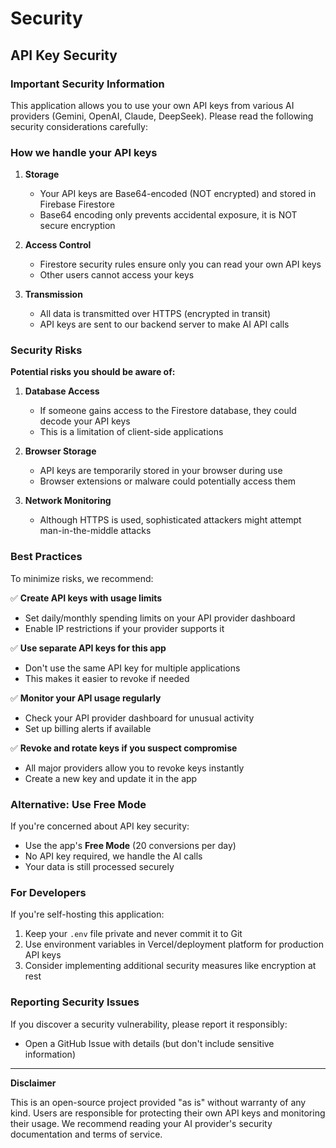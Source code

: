 # Security 

## API Key Security 

### Important Security Information 

This application allows you to use your own API keys from various AI providers (Gemini, OpenAI, Claude, DeepSeek). Please read the following security considerations carefully:


### How we handle your API keys 

1. **Storage**
   - Your API keys are Base64-encoded (NOT encrypted) and stored in Firebase Firestore
   - Base64 encoding only prevents accidental exposure, it is NOT secure encryption

2. **Access Control**
   - Firestore security rules ensure only you can read your own API keys
   - Other users cannot access your keys

3. **Transmission**
   - All data is transmitted over HTTPS (encrypted in transit)
   - API keys are sent to our backend server to make AI API calls

### Security Risks

  **Potential risks you should be aware of:**

1. **Database Access**
   - If someone gains access to the Firestore database, they could decode your API keys
   - This is a limitation of client-side applications

2. **Browser Storage**
   - API keys are temporarily stored in your browser during use
   - Browser extensions or malware could potentially access them

3. **Network Monitoring**
   - Although HTTPS is used, sophisticated attackers might attempt man-in-the-middle attacks

### Best Practices

To minimize risks, we recommend:

✅ **Create API keys with usage limits**
   - Set daily/monthly spending limits on your API provider dashboard
   - Enable IP restrictions if your provider supports it

✅ **Use separate API keys for this app**
   - Don't use the same API key for multiple applications
   - This makes it easier to revoke if needed

✅ **Monitor your API usage regularly**
   - Check your API provider dashboard for unusual activity
   - Set up billing alerts if available

✅ **Revoke and rotate keys if you suspect compromise**
   - All major providers allow you to revoke keys instantly
   - Create a new key and update it in the app

### Alternative: Use Free Mode

If you're concerned about API key security:

- Use the app's **Free Mode** (20 conversions per day)
- No API key required, we handle the AI calls
- Your data is still processed securely

### For Developers

If you're self-hosting this application:

1. Keep your `.env` file private and never commit it to Git
2. Use environment variables in Vercel/deployment platform for production API keys
3. Consider implementing additional security measures like encryption at rest

### Reporting Security Issues

If you discover a security vulnerability, please report it responsibly:

- Open a GitHub Issue with details (but don't include sensitive information)

---

**Disclaimer**

This is an open-source project provided "as is" without warranty of any kind. Users are responsible for protecting their own API keys and monitoring their usage. We recommend reading your AI provider's security documentation and terms of service.
